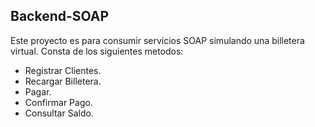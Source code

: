 ## Backend-SOAP

Este proyecto es para consumir servicios SOAP simulando una billetera virtual. Consta de los siguientes metodos:

- Registrar Clientes.
- Recargar Billetera.
- Pagar.
- Confirmar Pago.
- Consultar Saldo.

